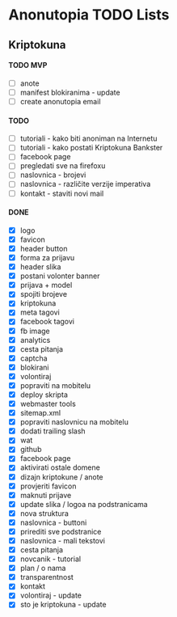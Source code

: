 # Anonutopia TODO Lists

## Kriptokuna

#### TODO MVP

- [ ] anote
- [ ] manifest blokiranima - update
- [ ] create anonutopia email

#### TODO

- [ ] tutoriali - kako biti anoniman na Internetu
- [ ] tutoriali - kako postati Kriptokuna Bankster
- [ ] facebook page
- [ ] pregledati sve na firefoxu
- [ ] naslovnica - brojevi
- [ ] naslovnica - različite verzije imperativa
- [ ] kontakt - staviti novi mail 

#### DONE

- [x] logo
- [x] favicon
- [x] header button
- [x] forma za prijavu
- [x] header slika
- [x] postani volonter banner
- [x] prijava + model
- [x] spojiti brojeve
- [x] kriptokuna
- [x] meta tagovi
- [x] facebook tagovi
- [x] fb image
- [x] analytics
- [x] cesta pitanja
- [x] captcha
- [x] blokirani
- [x] volontiraj
- [x] popraviti na mobitelu
- [x] deploy skripta
- [x] webmaster tools
- [x] sitemap.xml
- [x] popraviti naslovnicu na mobitelu
- [x] dodati trailing slash
- [x] wat
- [x] github
- [x] facebook page
- [x] aktivirati ostale domene
- [x] dizajn kriptokune / anote
- [x] provjeriti favicon
- [x] maknuti prijave
- [x] update slika / logoa na podstranicama
- [x] nova struktura
- [x] naslovnica - buttoni
- [x] prirediti sve podstranice
- [x] naslovnica - mali tekstovi
- [x] cesta pitanja
- [x] novcanik - tutorial
- [x] plan / o nama
- [x] transparentnost
- [x] kontakt
- [x] volontiraj - update
- [x] sto je kriptokuna - update
